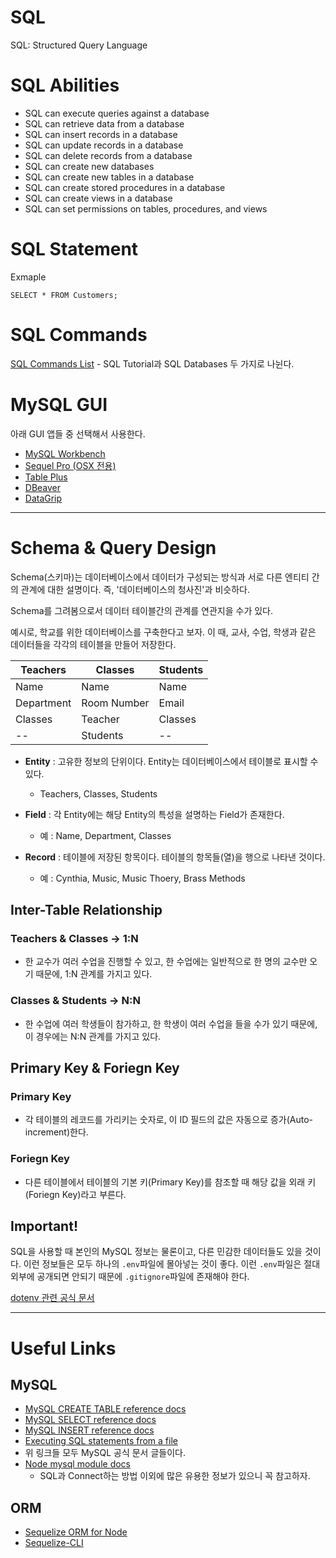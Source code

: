 # SQL

SQL: Structured Query Language

# SQL Abilities

- SQL can execute queries against a database
- SQL can retrieve data from a database
- SQL can insert records in a database
- SQL can update records in a database
- SQL can delete records from a database
- SQL can create new databases
- SQL can create new tables in a database
- SQL can create stored procedures in a database
- SQL can create views in a database
- SQL can set permissions on tables, procedures, and views

# SQL Statement

Exmaple

`SELECT * FROM Customers;`

# SQL Commands

[SQL Commands List](https://www.w3schools.com/sql/sql_syntax.asp) - SQL Tutorial과 SQL Databases 두 가지로 나뉜다.

# MySQL GUI

아래 GUI 앱들 중 선택해서 사용한다.

- [MySQL Workbench](https://www.mysql.com/products/workbench/)
- [Sequel Pro (OSX 전용)](https://www.sequelpro.com/)
- [Table Plus](https://tableplus.com/)
- [DBeaver](https://dbeaver.com/download/)
- [DataGrip](https://www.jetbrains.com/datagrip/)

---

# Schema & Query Design

Schema(스키마)는 데이터베이스에서 데이터가 구성되는 방식과 서로 다른 엔티티 간의 관계에 대한 설명이다. 즉, '데이터베이스의 청사진'과 비슷하다.

Schema를 그려봄으로서 데이터 테이블간의 관계를 연관지을 수가 있다.

예시로, 학교를 위한 데이터베이스를 구축한다고 보자. 이 때, 교사, 수업, 학생과 같은 데이터들을 각각의 테이블을 만들어 저장한다.

| Teachers   | Classes     | Students |
| ---------- | ----------- | -------- |
| Name       | Name        | Name     |
| Department | Room Number | Email    |
| Classes    | Teacher     | Classes  |
| --         | Students    | --       |

- **Entity** : 고유한 정보의 단위이다. Entity는 데이터베이스에서 테이블로 표시할 수 있다.

  - Teachers, Classes, Students

- **Field** : 각 Entity에는 해당 Entity의 특성을 설명하는 Field가 존재한다.

  - 예 : Name, Department, Classes

- **Record** : 테이블에 저장된 항목이다. 테이블의 항목들(열)을 행으로 나타낸 것이다.
  - 예 : Cynthia, Music, Music Thoery, Brass Methods

## Inter-Table Relationship

### Teachers & Classes → 1:N

- 한 교수가 여러 수업을 진행할 수 있고, 한 수업에는 일반적으로 한 명의 교수만 오기 때문에, 1:N 관계를 가지고 있다.

### Classes & Students → N:N

- 한 수업에 여러 학생들이 참가하고, 한 학생이 여러 수업을 들을 수가 있기 때문에, 이 경우에는 N:N 관계를 가지고 있다.

## Primary Key & Foriegn Key

### Primary Key

- 각 테이블의 레코드를 가리키는 숫자로, 이 ID 필드의 값은 자동으로 증가(Auto-increment)한다.

### Foriegn Key

- 다른 테이블에서 테이블의 기본 키(Primary Key)를 참조할 때 해당 값을 외래 키(Foriegn Key)라고 부른다.

## Important!

SQL을 사용할 때 본인의 MySQL 정보는 물론이고, 다른 민감한 데이터들도 있을 것이다. 이런 정보들은 모두 하나의 `.env`파일에 몰아넣는 것이 좋다. 이런 `.env`파일은 절대 외부에 공개되면 안되기 때문에 `.gitignore`파일에 존재해야 한다.

[dotenv 관련 공식 문서](https://www.npmjs.com/package/dotenv)

---

# Useful Links

## MySQL

- [MySQL CREATE TABLE reference docs](https://dev.mysql.com/doc/refman/8.0/en/create-table.html)
- [MySQL SELECT reference docs](https://dev.mysql.com/doc/refman/8.0/en/select.html)
- [MySQL INSERT reference docs](https://dev.mysql.com/doc/refman/8.0/en/insert.html)
- [Executing SQL statements from a file](https://dev.mysql.com/doc/refman/8.0/en/batch-mode.html)
- 위 링크들 모두 MySQL 공식 문서 글들이다.
- [Node mysql module docs](https://github.com/mysqljs/mysql)
  - SQL과 Connect하는 방법 이외에 많은 유용한 정보가 있으니 꼭 참고하자.

## ORM

- [Sequelize ORM for Node](https://sequelize.org/v5/)
- [Sequelize-CLI](https://sequelize.org/v5/manual/migrations.html)
